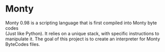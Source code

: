 # Monty

Monty 0.98 is a scripting language that is first compiled into Monty byte codes\
 (Just like Python). It relies on a unique stack, with specific instructions to\
 manipulate it. The goal of this project is to create an interpreter for Monty \
ByteCodes files.
